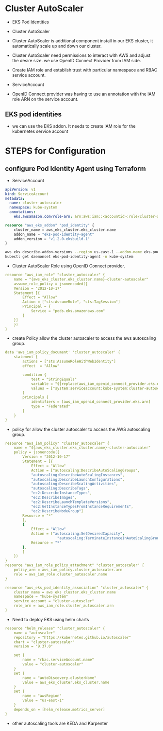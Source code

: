 # Cluster AutoScaler 

- EKS Pod Identities
- Cluster AutoScaler

- Cluster AutoScaler is additional component install in our EKS cluster, it automatically scale up and down our cluster.
- Cluster AutoScaler need permissions to interact with AWS and adjust the desire size. we use OpenID Connect Provider from IAM side.
- Create IAM role and establish trust with particular namespace and RBAC service account. 
- ServiceAccount
- OpenID Connect provider was having to use an annotation with the IAM role ARN on the service account.

## EKS pod identities
- we can use the EKS addon. It needs to create IAM role for the kubernetes service account 

# STEPS for Configuration
## configure Pod Identity Agent using Terraform
- ServiceAccount
```yaml
apiVersion: v1
kind: ServiceAccount
metadata:
  name: cluster-autoscaler
  namespace: kube-system
  annotations:
    eks.awsamazon.com/role-arn: arn:aws:iam::<accountid>:role/cluster-autoscaler
```
```tf
resource "aws_eks_addon" "pod_identity" {
    cluster_name = aws_eks_cluster.eks_cluster.name
    addon_name = "eks-pod-identity-agent"
    addon_version = "v1.2.0-eksbuild.1"
}
```
```sh
aws eks describe-addon-versions --region us-east-1 --addon-name eks-pod-identity-agent | grep -i addonversion
kubectl get daemonset eks-pod-identity-agent -n kube-system
```

- Cluster AutoScaler Role using OpenID Connect provider.

```yaml
resource "aws_iam_role" "cluster_autoscaler" {
    name = "{aws_eks_cluster.eks_cluster.name}-cluster-autoscaler"
    assume_role_policy = jsonencoded({
    Version = "2012-10-17"
    Statement [{
        Effect = "Allow"
        Action = ["sts:AssumeRole", "sts:TagSession"]
        Principal = {
            Service = "pods.eks.amazonaws.com"
        }
    }]
    })
}
```
- create Policy allow the cluster autoscaler to access the aws autoscaling group.
```yaml
data 'aws_iam_policy_document' 'cluster_autoscaler' {
    statement {
        actions = ["sts:AssumeRoleWithWebIdentity"]
        effect  = "Allow"

        condition {
            test = "StringEquals"
            variable = "${replace(aws_iam_openid_connect_provider.eks.url, "https://", "")}:sub"
            values = ["system:serviceaccount:kube-system:cluster-autoscaler"]
        }
        principals {
            identifiers = [aws_iam_openid_connect_provider.eks.arn]
            type = "Federated"
        }
    }
}
```
- policy for allow the cluster autoscaler to access the AWS autoscaling group.
```yaml
resource "aws_iam_policy" "cluster_autoscaler" {
    name = "${aws_eks_cluster.eks_cluster.name}-cluster-autoscaler"
    policy = jsonencode({
        Version = "2012-10-17"
        Statement = [{
            Effect = "Allow"
            Action = ["autoscaling:DescribeAutoScalingGroups",
            "autoscaling:DescribeAutoScalingInstances",
            "autoscaling:DescribeLaunchConfigurations",
            "autoscaling:DescribeScalingActivities",
            "autoscaling:DescribeTags",
            "ec2:DescribeInstanceTypes",
            "ec2:DescribeImages",
            "ec2:DescribeLaunchTemplateVersions",
            "ec2:GetInstanceTypesFromInstanceRequirements",
            "ec2:DescribeNodeGroup"]
        Resource = "*"
        },
        {
            Effect = "Allow"
            Action = ["autoscaling:SetDesiredCapacity",
                        "autoscaling:TerminateInstanceInAutoScalingGroup"]
            Resource = "*"
        },
        ]
    })
}
resource "aws_iam_role_policy_attachment" "cluster_autoscaler" {
    policy_arn = aws_iam_policy.cluster_autoscaler.arn
    role = aws_iam_role.cluster_autoscaler.name
}
```
```yaml
resource "aws_eks_pod_identity_association" "cluster_autoscaler" {
    cluster_name = aws_eks_cluster.eks_cluster.name
    namespace = "kube-system"
    service_account = "cluster-autoscler"
    role_arn = aws_iam_role.cluster_autoscaler.arn
}
```
- Need to deploy EKS using helm charts
```yaml
resource "helm_release" "cluster_autoscaler" {
    name = "autoscaler"
    repository = "https://kubernetes.github.io/autoscaler"
    chart = "cluster-autoscaler"
    version = "9.37.0"

    set {
        name = "rbac.serviceAccount.name"
        value = "cluster-autoscaler"
    }
    set {
        name = "autoDiscovery.clusterName"
        value = aws_eks_cluster.eks_cluster.name
    }
    set {
        name = "awsRegion"
        value = "us-east-1"
    }
    depends_on = [helm_release.metrics_server]
}
```
- other autoscaling tools are KEDA and Karpenter


